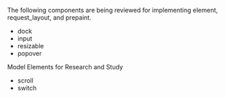 
The following components are being reviewed for implementing element, request_layout, and prepaint.

- dock
- input
- resizable
- popover

Model Elements for Research and Study

- scroll
- switch
